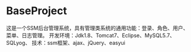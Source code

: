 # BaseProject
这是一个SSM后台管理系统，具有管理类系统的通用功能：登录、角色、用户、菜单、日志管理。
开发环境：Jdk1.8、Tomcat7、Eclipse、MySQL5.7、SQLyog、
技术：ssm框架、ajax、jQuery、easyui
